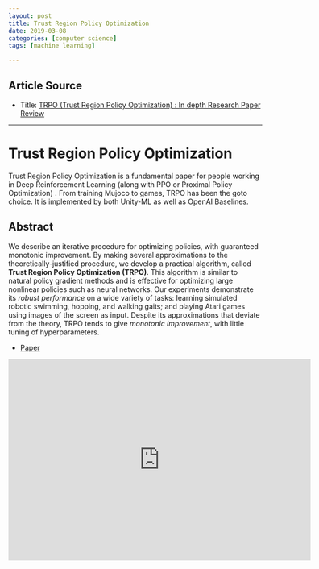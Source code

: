 ```yaml
---
layout: post
title: Trust Region Policy Optimization
date: 2019-03-08
categories: [computer science]
tags: [machine learning]

---
```


## Article Source
* Title: [TRPO (Trust Region Policy Optimization) : In depth Research Paper Review](https://www.youtube.com/watch?v=CKaN5PgkSBc&feature=youtu.be)

---

Trust Region Policy Optimization
===

Trust Region Policy Optimization is a fundamental paper for people working in Deep Reinforcement Learning (along with PPO or Proximal Policy Optimization) . From training Mujoco to games, TRPO has been the goto choice. It is implemented by both Unity-ML as well as OpenAI Baselines.

## Abstract

We describe an iterative procedure for optimizing policies, with guaranteed monotonic improvement. By making several approximations to the theoretically-justified procedure, we develop a practical algorithm, called **Trust Region Policy Optimization (TRPO)**. This algorithm is similar to natural policy gradient methods and is effective for optimizing large nonlinear policies such as neural networks. Our experiments demonstrate its *robust performance* on a wide variety of tasks: learning simulated robotic swimming, hopping, and walking gaits; and playing Atari games using images of the screen as input. Despite its approximations that deviate from the theory, TRPO tends to give *monotonic improvement*, with little tuning of hyperparameters.

* [Paper](https://arxiv.org/pdf/1502.05477)

<iframe width="600" height="400" src="https://www.youtube.com/embed/CKaN5PgkSBc" frameborder="0" allow="accelerometer; autoplay; encrypted-media; gyroscope; picture-in-picture" allowfullscreen></iframe>
